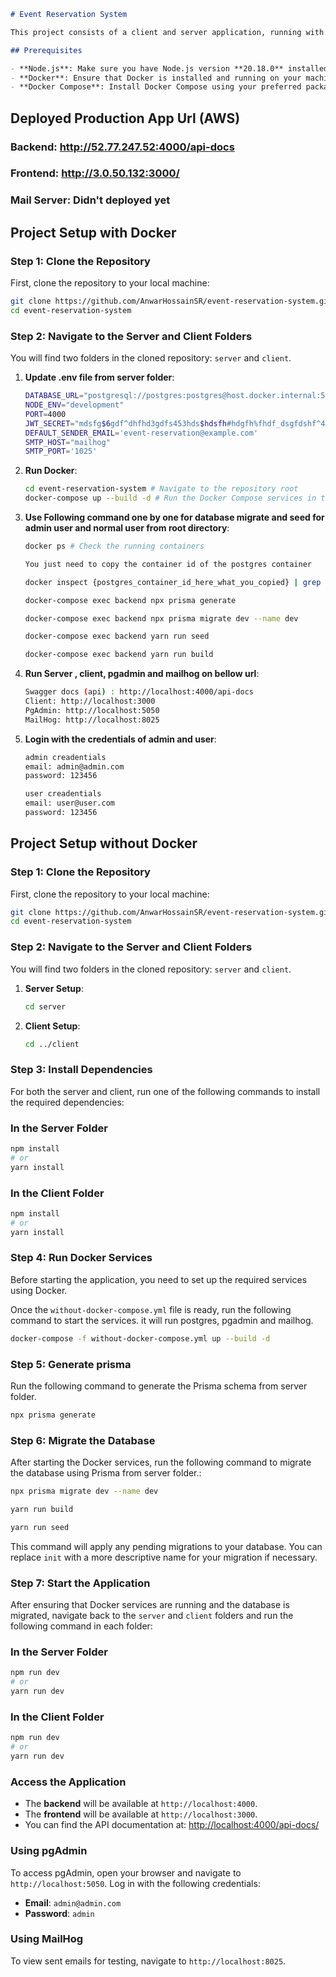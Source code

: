 ```markdown
# Event Reservation System

This project consists of a client and server application, running with a PostgreSQL database, pgAdmin for database management, and MailHog for email testing. Follow the instructions below to get started.

## Prerequisites

- **Node.js**: Make sure you have Node.js version **20.18.0** installed on your machine Or just need to install docker. Here you can run the app by docker or without docker both.
- **Docker**: Ensure that Docker is installed and running on your machine.
- **Docker Compose**: Install Docker Compose using your preferred package manager.
```

## Deployed Production App Url (AWS)

### Backend: http://52.77.247.52:4000/api-docs
### Frontend: http://3.0.50.132:3000/
### Mail Server: Didn't deployed yet






## Project Setup with Docker

### Step 1: Clone the Repository

First, clone the repository to your local machine:

```bash
git clone https://github.com/AnwarHossainSR/event-reservation-system.git
cd event-reservation-system
```

### Step 2: Navigate to the Server and Client Folders

You will find two folders in the cloned repository: `server` and `client`.

1. **Update .env file from server folder**:

   ```bash
   DATABASE_URL="postgresql://postgres:postgres@host.docker.internal:5433/event_reservation"
   NODE_ENV="development"
   PORT=4000
   JWT_SECRET="mdsfg$6gdf^dhfhd3gdfs453hds$hdsfh#hdgfh%fhdf_dsgfdshf^4543djfg"
   DEFAULT_SENDER_EMAIL='event-reservation@example.com'
   SMTP_HOST="mailhog"
   SMTP_PORT='1025'

   ```

2. **Run Docker**:

   ```bash
   cd event-reservation-system # Navigate to the repository root
   docker-compose up --build -d # Run the Docker Compose services in the background

   ```

3. **Use Following command one by one for database migrate and seed for admin user and normal user from root directory**:

   ```bash
   docker ps # Check the running containers

   You just need to copy the container id of the postgres container
   ```

   ```bash
   docker inspect {postgres_container_id_here_what_you_copied} | grep IPAddress
   ```

   ```bash
   docker-compose exec backend npx prisma generate
   ```

   ```bash
   docker-compose exec backend npx prisma migrate dev --name dev
   ```

   ```bash
   docker-compose exec backend yarn run seed
   ```

    ```bash
   docker-compose exec backend yarn run build
   ```

4. **Run Server , client, pgadmin and mailhog on bellow url**:

   ```bash
   Swagger docs (api) : http://localhost:4000/api-docs
   Client: http://localhost:3000
   PgAdmin: http://localhost:5050
   MailHog: http://localhost:8025

   ```

5. **Login with the credentials of admin and user**:

   ```bash
   admin creadentials
   email: admin@admin.com
   password: 123456
   ```

   ```bash
   user creadentials
   email: user@user.com
   password: 123456
   ```

## Project Setup without Docker

### Step 1: Clone the Repository

First, clone the repository to your local machine:

```bash
git clone https://github.com/AnwarHossainSR/event-reservation-system.git
cd event-reservation-system
```

### Step 2: Navigate to the Server and Client Folders

You will find two folders in the cloned repository: `server` and `client`.

1. **Server Setup**:

   ```bash
   cd server

   ```

2. **Client Setup**:

   ```bash
   cd ../client

   ```

### Step 3: Install Dependencies

For both the server and client, run one of the following commands to install the required dependencies:

### In the Server Folder

```bash
npm install
# or
yarn install

```

### In the Client Folder

```bash
npm install
# or
yarn install

```

### Step 4: Run Docker Services

Before starting the application, you need to set up the required services using Docker.

Once the `without-docker-compose.yml` file is ready, run the following command to start the services. it will run postgres, pgadmin and mailhog.

```bash
docker-compose -f without-docker-compose.yml up --build -d

```

### Step 5: Generate prisma

Run the following command to generate the Prisma schema from server folder.

```bash
npx prisma generate

```

### Step 6: Migrate the Database

After starting the Docker services, run the following command to migrate the database using Prisma from server folder.:

```bash
npx prisma migrate dev --name dev

```

```bash
yarn run build

```

```bash
yarn run seed

```

This command will apply any pending migrations to your database. You can replace `init` with a more descriptive name for your migration if necessary.

### Step 7: Start the Application

After ensuring that Docker services are running and the database is migrated, navigate back to the `server` and `client` folders and run the following command in each folder:

### In the Server Folder

```bash
npm run dev
# or
yarn run dev

```

### In the Client Folder

```bash
npm run dev
# or
yarn run dev

```

### Access the Application

- The **backend** will be available at `http://localhost:4000`.
- The **frontend** will be available at `http://localhost:3000`.
- You can find the API documentation at: <http://localhost:4000/api-docs/>

### Using pgAdmin

To access pgAdmin, open your browser and navigate to `http://localhost:5050`. Log in with the following credentials:

- **Email**: `admin@admin.com`
- **Password**: `admin`

### Using MailHog

To view sent emails for testing, navigate to `http://localhost:8025`.
